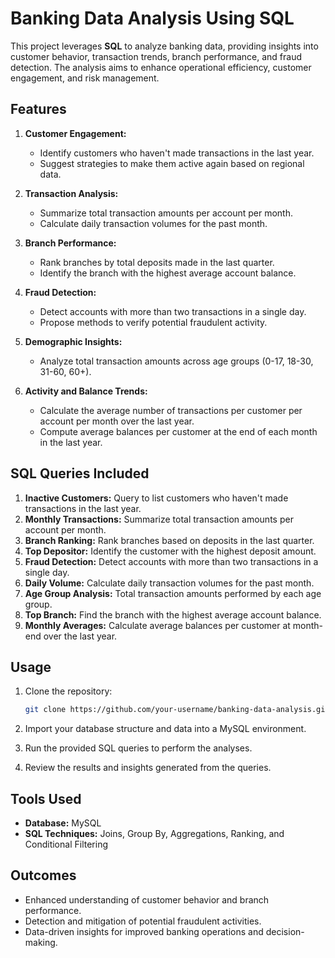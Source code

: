 # Banking Data Analysis Using SQL

This project leverages **SQL** to analyze banking data, providing insights into customer behavior, transaction trends, branch performance, and fraud detection. The analysis aims to enhance operational efficiency, customer engagement, and risk management.

## Features

1. **Customer Engagement:**
   - Identify customers who haven't made transactions in the last year.
   - Suggest strategies to make them active again based on regional data.

2. **Transaction Analysis:**
   - Summarize total transaction amounts per account per month.
   - Calculate daily transaction volumes for the past month.

3. **Branch Performance:**
   - Rank branches by total deposits made in the last quarter.
   - Identify the branch with the highest average account balance.

4. **Fraud Detection:**
   - Detect accounts with more than two transactions in a single day.
   - Propose methods to verify potential fraudulent activity.

5. **Demographic Insights:**
   - Analyze total transaction amounts across age groups (0-17, 18-30, 31-60, 60+).

6. **Activity and Balance Trends:**
   - Calculate the average number of transactions per customer per account per month over the last year.
   - Compute average balances per customer at the end of each month in the last year.

## SQL Queries Included

1. **Inactive Customers:** Query to list customers who haven't made transactions in the last year.
2. **Monthly Transactions:** Summarize total transaction amounts per account per month.
3. **Branch Ranking:** Rank branches based on deposits in the last quarter.
4. **Top Depositor:** Identify the customer with the highest deposit amount.
5. **Fraud Detection:** Detect accounts with more than two transactions in a single day.
6. **Daily Volume:** Calculate daily transaction volumes for the past month.
7. **Age Group Analysis:** Total transaction amounts performed by each age group.
8. **Top Branch:** Find the branch with the highest average account balance.
9. **Monthly Averages:** Calculate average balances per customer at month-end over the last year.

## Usage

1. Clone the repository:
   ```bash
   git clone https://github.com/your-username/banking-data-analysis.git
   ```

2. Import your database structure and data into a MySQL environment.

3. Run the provided SQL queries to perform the analyses.

4. Review the results and insights generated from the queries.

## Tools Used

- **Database:** MySQL
- **SQL Techniques:** Joins, Group By, Aggregations, Ranking, and Conditional Filtering

## Outcomes

- Enhanced understanding of customer behavior and branch performance.
- Detection and mitigation of potential fraudulent activities.
- Data-driven insights for improved banking operations and decision-making.
